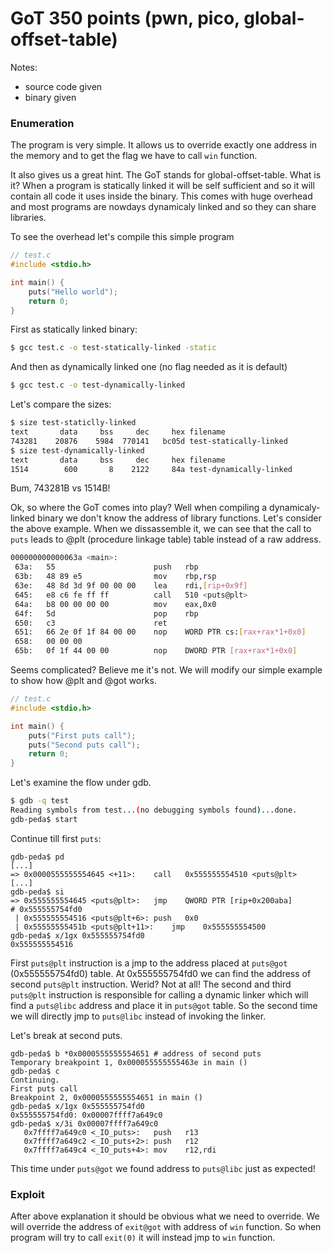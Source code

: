 # GoT 350 points (pwn, pico, global-offset-table)

Notes:
- source code given
- binary given

### Enumeration
The program is very simple. It allows us to override exactly one address in the memory and to get the flag we have to call `win` function.

It also gives us a great hint. The GoT stands for global-offset-table. What is it? When a program is statically linked it will be self sufficient and so it will contain all code it uses inside the binary. This comes with huge overhead and most programs are nowdays dynamicaly linked and so they can share libraries.

To see the overhead let's compile this simple program

```c
// test.c
#include <stdio.h>

int main() {
    puts("Hello world");
    return 0;
}
```

First as statically linked binary:

```bash
$ gcc test.c -o test-statically-linked -static
```

And then as dynamically linked one (no flag needed as it is default)

```bash
$ gcc test.c -o test-dynamically-linked
```

Let's compare the sizes:

```bash
$ size test-staticlly-linked
text	   data	    bss	    dec	    hex	filename
743281	  20876	   5984	 770141	  bc05d	test-statically-linked
$ size test-dynamically-linked
text	   data	    bss	    dec	    hex	filename
1514	    600	      8	   2122	    84a	test-dynamically-linked
```

Bum, 743281B vs 1514B!

Ok, so where the GoT comes into play? Well when compiling a dynamicaly-linked binary we don't know the address of library functions. Let's consider the above example.
When we dissassemble it, we can see that the call to `puts` leads to @plt (procedure linkage table) table instead of a raw address.

```bash
000000000000063a <main>:
 63a:	55                   	push   rbp
 63b:	48 89 e5             	mov    rbp,rsp
 63e:	48 8d 3d 9f 00 00 00 	lea    rdi,[rip+0x9f]
 645:	e8 c6 fe ff ff       	call   510 <puts@plt>
 64a:	b8 00 00 00 00       	mov    eax,0x0
 64f:	5d                   	pop    rbp
 650:	c3                   	ret    
 651:	66 2e 0f 1f 84 00 00 	nop    WORD PTR cs:[rax+rax*1+0x0]
 658:	00 00 00 
 65b:	0f 1f 44 00 00       	nop    DWORD PTR [rax+rax*1+0x0]
```

Seems complicated? Believe me it's not. We will modify our simple example to show how @plt and @got works.

```c
// test.c
#include <stdio.h>

int main() {
    puts("First puts call");
    puts("Second puts call");
    return 0;
}
```

Let's examine the flow under gdb.

```bash
$ gdb -q test
Reading symbols from test...(no debugging symbols found)...done.
gdb-peda$ start
```

Continue till first `puts`:
```gdb
gdb-peda$ pd
[...]
=> 0x0000555555554645 <+11>:	call   0x555555554510 <puts@plt>
[...]
gdb-peda$ si
=> 0x555555554645 <puts@plt>:	jmp    QWORD PTR [rip+0x200aba]        # 0x555555754fd0
 | 0x555555554516 <puts@plt+6>:	push   0x0
 | 0x55555555451b <puts@plt+11>:	jmp    0x555555554500
gdb-peda$ x/1gx 0x555555754fd0
0x555555554516
```

First `puts@plt` instruction is a jmp to the address placed at `puts@got` (0x555555754fd0) table. At 0x555555754fd0 we can find the address of second `puts@plt` instruction. Werid? Not at all! The second and third `puts@plt` instruction is responsible for calling a dynamic linker which will find a `puts@libc` address and place it in `puts@got` table. So the second time we will directly jmp to `puts@libc` instead of invoking the linker.

Let's break at second puts.

```gdb
gdb-peda$ b *0x0000555555554651 # address of second puts
Temporary breakpoint 1, 0x000055555555463e in main ()
gdb-peda$ c
Continuing.
First puts call
Breakpoint 2, 0x0000555555554651 in main ()
gdb-peda$ x/1gx 0x555555754fd0
0x555555754fd0:	0x00007ffff7a649c0
gdb-peda$ x/3i 0x00007ffff7a649c0
   0x7ffff7a649c0 <_IO_puts>:	push   r13
   0x7ffff7a649c2 <_IO_puts+2>:	push   r12
   0x7ffff7a649c4 <_IO_puts+4>:	mov    r12,rdi
```

This time under `puts@got` we found address to `puts@libc` just as expected!

### Exploit
After above explanation it should be obvious what we need to override. We will override the address of `exit@got` with address of `win` function. So when program will try to call `exit(0)` it will instead jmp to `win` function. 